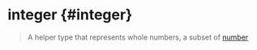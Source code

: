 # integer {#integer}  
> A helper type that represents whole numbers, a subset of [number](number.md)  

